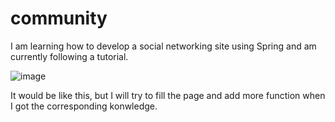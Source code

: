 # community
I am learning how to develop a social networking site using Spring and am currently following a tutorial.

![image](https://user-images.githubusercontent.com/76421876/209457358-eab61662-838c-45e4-a01a-01abce3187b7.png)


It would be like this, but I will try to fill the page and add more function when I got the corresponding konwledge.
